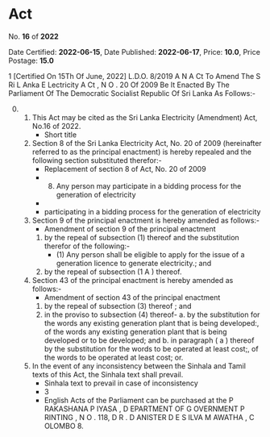 # Act

No. **16** of **2022**

Date Certified: **2022-06-15**, Date Published: **2022-06-17**, Price: **10.0**, Price Postage: **15.0**

1
[Certified On 15Th Of June, 2022]
L.D.O. 8/2019
A N  A Ct   To   Amend   The  S Ri  L Anka  E Lectricity A Ct , N O . 20  Of  2009
Be It Enacted By The Parliament Of The Democratic Socialist Republic Of Sri Lanka As Follows:-

0. 
    1. This Act may be cited as the Sri Lanka Electricity (Amendment) Act, No.16 of 2022.
        - Short title
    2. Section 8 of the Sri Lanka Electricity Act, No. 20 of 2009 (hereinafter referred to as the principal enactment) is hereby repealed and the following section substituted therefor:-
        - Replacement of section 8 of Act, No. 20 of 2009
        - 8. Any person may participate in a bidding process for the generation of electricity
        - 
        - participating in a bidding process for the generation of electricity
    3. Section 9 of the principal enactment is hereby amended as follows:-
        - Amendment of section 9 of the principal enactment
        1. by the repeal of subsection (1) thereof and the substitution therefor of the following:-
            - (1) Any person shall be eligible to apply for the issue of a generation licence to generate electricity.; and
        2. by the repeal of subsection (1 A ) thereof.
    4. Section 43 of the principal enactment is hereby amended as follows:-
        - Amendment of section 43 of the principal enactment
        1. by the repeal of subsection (3) thereof ; and
        2. in the proviso to subsection (4) thereof-
            a. by the substitution for the words any existing generation plant that is being developed:, of the words any existing generation plant that is being developed or to be developed; and
            b. in paragraph ( a ) thereof by the substitution for the words to be operated at least cost;, of the words to be operated at least cost; or.
    5. In the event of any inconsistency between the Sinhala and Tamil texts of this Act, the Sinhala text shall prevail.
        - Sinhala text to prevail in case of inconsistency
        - 3
        - English Acts of the Parliament can be purchased at the P RAKASHANA  P IYASA , D EPARTMENT   OF G OVERNMENT  P RINTING , N O . 118, D R . D ANISTER  D E  S ILVA  M AWATHA , C OLOMBO  8.
